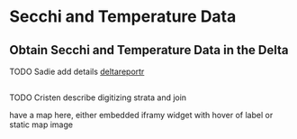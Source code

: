 # Secchi and Temperature Data

## Obtain Secchi and Temperature Data in the Delta
TODO Sadie add details
[deltareportr](https://github.com/sbashevkin/deltareportr)

## 
TODO Cristen describe digitizing strata and join

have a map here, either embedded iframy widget with hover of label or static map image
